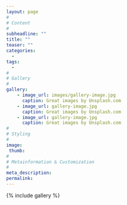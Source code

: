 ```yaml
---
layout: page
#
# Content
#
subheadline: ""
title: ""
teaser: ""
categories:
  -
tags:
  -
#
# Gallery
#
gallery:
    - image_url: images/gallery-image.jpg
      caption: Great images by Unsplash.com
    - image_url: gallery-image.jpg
      caption: Great images by Unsplash.com
    - image_url: gallery-image.jpg
      caption: Great images by Unsplash.com
#
# Styling
#
image:
 thumb:
#
# Metainformation & Customization
#
meta_description:
permalink:
---
```


{% include gallery %}

